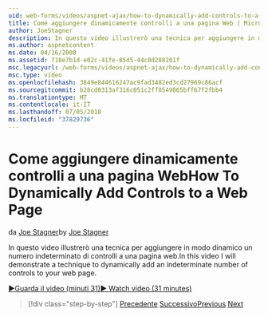 ```yaml
---
uid: web-forms/videos/aspnet-ajax/how-to-dynamically-add-controls-to-a-web-page
title: Come aggiungere dinamicamente controlli a una pagina Web | Microsoft Docs
author: JoeStagner
description: In questo video illustrerò una tecnica per aggiungere in modo dinamico un numero indeterminato di controlli a una pagina web.
ms.author: aspnetcontent
ms.date: 04/16/2008
ms.assetid: 718e7b1d-e02c-41fe-85d5-44c0d288201f
msc.legacyurl: /web-forms/videos/aspnet-ajax/how-to-dynamically-add-controls-to-a-web-page
msc.type: video
ms.openlocfilehash: 3849e844616247ac9fad3482ed3cd27969c86acf
ms.sourcegitcommit: b28cd0313af316c051c2ff8549865bff67f2fbb4
ms.translationtype: MT
ms.contentlocale: it-IT
ms.lasthandoff: 07/05/2018
ms.locfileid: "37829736"
---
```

<a name="how-to-dynamically-add-controls-to-a-web-page"></a><span data-ttu-id="44647-103">Come aggiungere dinamicamente controlli a una pagina Web</span><span class="sxs-lookup"><span data-stu-id="44647-103">How To Dynamically Add Controls to a Web Page</span></span>
====================
<span data-ttu-id="44647-104">da [Joe Stagner](https://github.com/JoeStagner)</span><span class="sxs-lookup"><span data-stu-id="44647-104">by [Joe Stagner](https://github.com/JoeStagner)</span></span>

<span data-ttu-id="44647-105">In questo video illustrerò una tecnica per aggiungere in modo dinamico un numero indeterminato di controlli a una pagina web.</span><span class="sxs-lookup"><span data-stu-id="44647-105">In this video I will demonstrate a technique to dynamically add an indeterminate number of controls to your web page.</span></span>

[<span data-ttu-id="44647-106">&#9654;Guarda il video (minuti 31)</span><span class="sxs-lookup"><span data-stu-id="44647-106">&#9654; Watch video (31 minutes)</span></span>](https://channel9.msdn.com/Blogs/ASP-NET-Site-Videos/how-to-dynamically-add-controls-to-a-web-page)

> [!div class="step-by-step"]
> <span data-ttu-id="44647-107">[Precedente](how-to-dynamically-change-css-using-the-aspnet-ajax-updatepanel.md)
> [Successivo](set-up-your-development-environment-for-aspnet-35.md)</span><span class="sxs-lookup"><span data-stu-id="44647-107">[Previous](how-to-dynamically-change-css-using-the-aspnet-ajax-updatepanel.md)
[Next](set-up-your-development-environment-for-aspnet-35.md)</span></span>
